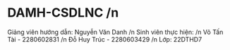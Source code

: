 # DAMH-CSDLNC /n
Giảng viên hướng dẫn:	Nguyễn Văn Danh /n
Sinh viên thực hiện: /n
Võ Tấn Tài - 2280602831 /n
Đỗ Huy Trúc - 2280603429 /n
Lớp:	22DTHD7
